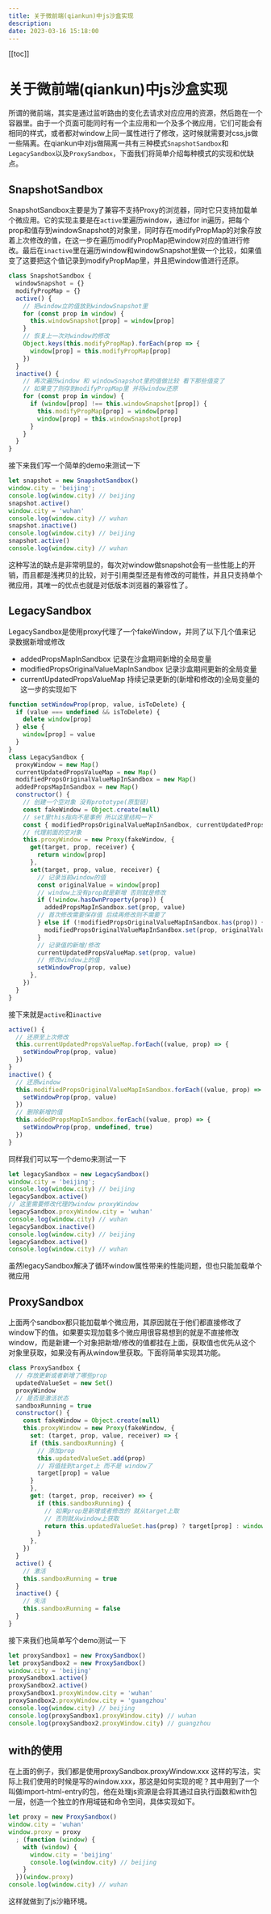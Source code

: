 ```yaml
---
title: 关于微前端(qiankun)中js沙盒实现
description:
date: 2023-03-16 15:18:00
---
```


[[toc]]
 

# 关于微前端(qiankun)中js沙盒实现

所谓的微前端，其实是通过监听路由的变化去请求对应应用的资源，然后跑在一个容器里。由于一个页面可能同时有一个主应用和一个及多个微应用，它们可能会有相同的样式，或者都对window上同一属性进行了修改，这时候就需要对css,js做一些隔离。在qiankun中对js做隔离一共有三种模式`SnapshotSandbox`和`LegacySandbox`以及`ProxySandbox`，下面我们将简单介绍每种模式的实现和优缺点。

## SnapshotSandbox
SnapshotSandbox主要是为了兼容不支持Proxy的浏览器，同时它只支持加载单个微应用。它的实现主要是在`active`里遍历window，通过for in遍历，把每个prop和值存到windowSnapshot的对象里，同时存在modifyPropMap的对象存放着上次修改的值，在这一步在遍历modifyPropMap把window对应的值进行修改。最后在`inactive`里在遍历window和windowSnapshot里做一个比较，如果值变了这要把这个值记录到modifyPropMap里，并且把window值进行还原。


```js
class SnapshotSandbox {
  windowSnapshot = {}
  modifyPropMap = {}
  active() {
    // 把window立的值放到windowSnapshot里
    for (const prop in window) {
      this.windowSnapshot[prop] = window[prop]
    }
    // 恢复上一次对window的修改
    Object.keys(this.modifyPropMap).forEach(prop => {
      window[prop] = this.modifyPropMap[prop]
    })
  }
  inactive() {
    // 再次遍历window 和 windowSnapshot里的值做比较 看下那些值变了
    // 如果变了则存到modifyPropMap里 并将window还原
    for (const prop in window) {
      if (window[prop] !== this.windowSnapshot[prop]) {
        this.modifyPropMap[prop] = window[prop]
        window[prop] = this.windowSnapshot[prop]
      }
    }
  }
}
```
接下来我们写一个简单的demo来测试一下
```js
let snapshot = new SnapshotSandbox()
window.city = 'beijing';
console.log(window.city) // beijing
snapshot.active()
window.city = 'wuhan'  
console.log(window.city) // wuhan
snapshot.inactive()
console.log(window.city) // beijing
snapshot.active()
console.log(window.city) // wuhan
```
这种写法的缺点是非常明显的，每次对window做snapshot会有一些性能上的开销，而且都是浅拷贝的比较，对于引用类型还是有修改的可能性，并且只支持单个微应用，其唯一的优点也就是对低版本浏览器的兼容性了。
## LegacySandbox
LegacySandbox是使用proxy代理了一个fakeWindow，并同了以下几个值来记录数据新增或修改
- addedPropsMapInSandbox 记录在沙盒期间新增的全局变量
- modifiedPropsOriginalValueMapInSandbox 记录沙盒期间更新的全局变量
- currentUpdatedPropsValueMap 持续记录更新的(新增和修改的)全局变量的
这一步的实现如下
```js
function setWindowProp(prop, value, isToDelete) {
  if (value === undefined && isToDelete) {
    delete window[prop]
  } else {
    window[prop] = value
  }
}
class LegacySandbox {
  proxyWindow = new Map()
  currentUpdatedPropsValueMap = new Map()
  modifiedPropsOriginalValueMapInSandbox = new Map()
  addedPropsMapInSandbox = new Map()
  constructor() {
    // 创建一个空对象 没有prototype(原型链)
    const fakeWindow = Object.create(null)
    // set里this指向不是事例 所以这里结构一下
    const { modifiedPropsOriginalValueMapInSandbox, currentUpdatedPropsValueMap, addedPropsMapInSandbox } = this
    // 代理前面的空对象
    this.proxyWindow = new Proxy(fakeWindow, {
      get(target, prop, receiver) {
        return window[prop]
      },
      set(target, prop, value, receiver) {
        // 记录当前window的值
        const originalValue = window[prop]
        // window上没有prop就是新增 否则就是修改
        if (!window.hasOwnProperty(prop)) {
          addedPropsMapInSandbox.set(prop, value)
        // 首次修改需要保存值 后续再修改则不需要了
        } else if (!modifiedPropsOriginalValueMapInSandbox.has(prop)) {
          modifiedPropsOriginalValueMapInSandbox.set(prop, originalValue)
        }
        // 记录值的新增/修改
        currentUpdatedPropsValueMap.set(prop, value)
        // 修改window上的值
        setWindowProp(prop, value)
      },
    })
  }
}
```
接下来就是`active`和`inactive`
```js
active() {
  // 还原至上次修改
  this.currentUpdatedPropsValueMap.forEach((value, prop) => {
    setWindowProp(prop, value)
  })
}
inactive() {
  // 还原window
  this.modifiedPropsOriginalValueMapInSandbox.forEach((value, prop) => {
    setWindowProp(prop, value)
  })
  // 删除新增的值
  this.addedPropsMapInSandbox.forEach((value, prop) => {
    setWindowProp(prop, undefined, true)
  })
}
```
同样我们可以写一个demo来测试一下
```js
let legacySandbox = new LegacySandbox()
window.city = 'beijing';
console.log(window.city) // beijing
legacySandbox.active()
// 这里需要修改代理的window proxyWindow
legacySandbox.proxyWindow.city = 'wuhan'
console.log(window.city) // wuhan
legacySandbox.inactive()
console.log(window.city) // beijing
legacySandbox.active()
console.log(window.city) // wuhan
```
虽然legacySandbox解决了循环window属性带来的性能问题，但也只能加载单个微应用
## ProxySandbox
上面两个sandbox都只能加载单个微应用，其原因就在于他们都直接修改了window下的值。如果要实现加载多个微应用很容易想到的就是不直接修改window，而是新建一个对象把新增/修改的值都挂在上面，获取值也优先从这个对象里获取，如果没有再从window里获取。下面将简单实现其功能。
```js
class ProxySandbox {
  // 存放更新或者新增了哪些prop
  updatedValueSet = new Set()
  proxyWindow
  // 是否是激活状态
  sandboxRunning = true
  constructor() {
    const fakeWindow = Object.create(null)
    this.proxyWindow = new Proxy(fakeWindow, {
      set: (target, prop, value, receiver) => {
      if (this.sandboxRunning) {
        // 添加prop
        this.updatedValueSet.add(prop)
        // 将值挂到target上 而不是 window了
        target[prop] = value
      }
      },
      get: (target, prop, receiver) => {
        if (this.sandboxRunning) {
          // 如果prop是新增或者修改的 就从target上取
          // 否则就从window上获取
          return this.updatedValueSet.has(prop) ? target[prop] : window[prop]
        }
      },
    })
  }
  active() {
    // 激活
    this.sandboxRunning = true
  }
  inactive() {
    // 失活
    this.sandboxRunning = false
  }
}
```
接下来我们也简单写个demo测试一下
```js
let proxySandbox1 = new ProxySandbox()
let proxySandbox2 = new ProxySandbox()
window.city = 'beijing'
proxySandbox1.active()
proxySandbox2.active()
proxySandbox1.proxyWindow.city = 'wuhan'
proxySandbox2.proxyWindow.city = 'guangzhou'
console.log(window.city) // beijing
console.log(proxySandbox1.proxyWindow.city) // wuhan
console.log(proxySandbox2.proxyWindow.city) // guangzhou
```

## with的使用
在上面的例子，我们都是使用proxySandbox.proxyWindow.xxx 这样的写法，实际上我们使用的时候是写的window.xxx，那这是如何实现的呢？其中用到了一个叫做import-html-entry的包，他在处理js资源是会将其通过自执行函数和with包一层，创造一个独立的作用域链和命令空间，具体实现如下。
```js
let proxy = new ProxySandbox()
window.city = 'wuhan'
window.proxy = proxy
  ; (function (window) {
    with (window) {
      window.city = 'beijing'
      console.log(window.city) // beijing
    }
  })(window.proxy)
console.log(window.city) // wuhan
```
这样就做到了js沙箱环境。